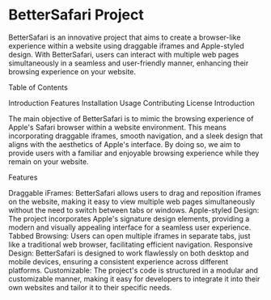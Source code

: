 # BetterSafari Project

BetterSafari is an innovative project that aims to create a browser-like experience within a website using draggable iframes and Apple-styled design. With BetterSafari, users can interact with multiple web pages simultaneously in a seamless and user-friendly manner, enhancing their browsing experience on your website.

Table of Contents

Introduction
Features
Installation
Usage
Contributing
License
Introduction

The main objective of BetterSafari is to mimic the browsing experience of Apple's Safari browser within a website environment. This means incorporating draggable iframes, smooth navigation, and a sleek design that aligns with the aesthetics of Apple's interface. By doing so, we aim to provide users with a familiar and enjoyable browsing experience while they remain on your website.

Features

Draggable iFrames: BetterSafari allows users to drag and reposition iframes on the website, making it easy to view multiple web pages simultaneously without the need to switch between tabs or windows.
Apple-styled Design: The project incorporates Apple's signature design elements, providing a modern and visually appealing interface for a seamless user experience.
Tabbed Browsing: Users can open multiple iframes in separate tabs, just like a traditional web browser, facilitating efficient navigation.
Responsive Design: BetterSafari is designed to work flawlessly on both desktop and mobile devices, ensuring a consistent experience across different platforms.
Customizable: The project's code is structured in a modular and customizable manner, making it easy for developers to integrate it into their own websites and tailor it to their specific needs.
